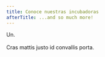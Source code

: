 ```yaml
---
title: Conoce nuestras incubadoras
afterTitle: ...and so much more!
---
```


Un.
<br><br>
Cras mattis justo id convallis porta.